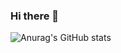 ### Hi there 👋
![Anurag's GitHub stats](https://github-readme-stats.vercel.app/api?username=AcidAcesen&hide=contribs,prs)
